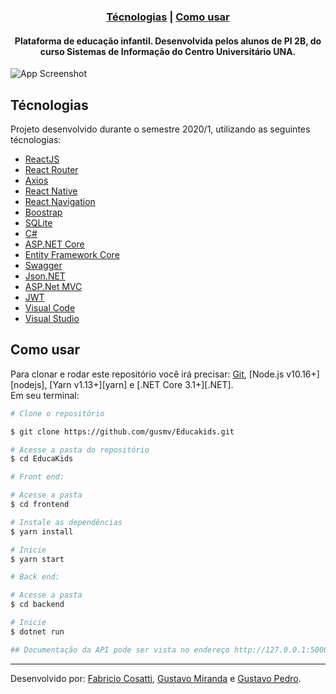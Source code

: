 <h3 align="center">
    <img alt="" src="https://i.imgur.com/adFvP0p.png" />
    <br>
    <a href="#técnologias">Técnologias</a> | <a href="#como-usar">Como usar</a><br/>
</h3>

<h4 align="center">
  Plataforma de educação infantil. Desenvolvida pelos alunos de PI 2B, do curso Sistemas de Informação do Centro Universitário UNA.
</h4>

![App Screenshot](https://i.imgur.com/WUL8Xz5.png)

## Técnologias
Projeto desenvolvido durante o semestre 2020/1, utilizando as seguintes técnologias:

-  [ReactJS](https://reactjs.org/)
-  [React Router](https://github.com/ReactTraining/react-router)
-  [Axios](https://github.com/axios/axios)
-  [React Native](http://facebook.github.io/react-native/)
-  [React Navigation](https://reactnavigation.org/)
-  [Boostrap](https://getbootstrap.com/)
-  [SQLite](https://www.sqlite.org/index.html)
-  [C#](https://docs.microsoft.com/pt-br/dotnet/csharp/)
-  [ASP.NET Core](https://docs.microsoft.com/pt-br/aspnet/core/?view=aspnetcore-3.1)
-  [Entity Framework Core](https://docs.microsoft.com/pt-br/ef/core/)
-  [Swagger](https://swagger.io/)
-  [Json.NET](https://www.newtonsoft.com/json)
-  [ASP.Net MVC](https://www.eduardopires.net.br/2013/08/asp-net-mvc-utilizando-automapper-com-view-model-pattern/)
-  [JWT](https://jwt.io/)
-  [Visual Code](https://code.visualstudio.com/)
-  [Visual Studio](https://visualstudio.microsoft.com/pt-br/)


## Como usar

Para clonar e rodar este repositório você irá precisar: [Git](https://git-scm.com), [Node.js v10.16+][nodejs], [Yarn v1.13+][yarn] e [.NET Core 3.1+][.NET]. <br/>Em seu terminal:

```bash
# Clone o repositório

$ git clone https://github.com/gusmv/Educakids.git

# Acesse a pasta do repositório
$ cd EducaKids

# Front end:

# Acesse a pasta
$ cd frontend

# Instale as dependências 
$ yarn install

# Inicie
$ yarn start

# Back end:

# Acesse a pasta
$ cd backend

# Inicie
$ dotnet run

## Documentação da API pode ser vista no endereço http://127.0.0.1:5000/swagger

```

---
Desenvolvido por: [Fabricio Cosatti](https://github.com/FabricioCosati), [Gustavo Miranda](https://www.linkedin.com/in/gustavomirandavieira/) e [Gustavo Pedro](https://www.linkedin.com/in/gustavo-souza-714349122).

